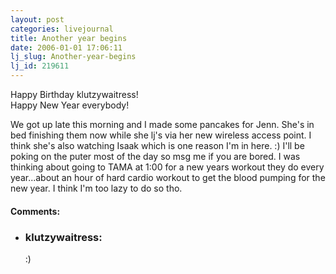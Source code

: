```yaml
---
layout: post
categories: livejournal
title: Another year begins
date: 2006-01-01 17:06:11
lj_slug: Another-year-begins
lj_id: 219611
---
```

Happy Birthday klutzywaitress!  
Happy New Year everybody!  



We got up late this morning and I made some pancakes for Jenn. She's in bed finishing them now while she lj's via her new wireless access point. I think she's also watching Isaak which is one reason I'm in here. :) I'll be poking on the puter most of the day so msg me if you are bored. I was thinking about going to TAMA at 1:00 for a new years workout they do every year...about an hour of hard cardio workout to get the blood pumping for the new year. I think I'm too lazy to do so tho.


<div id="comments"><h4>Comments:</h4><div class="lj-comments"><ul>
<li><h3>klutzywaitress: </h3>
<a id="comment-586"></a>
<p>:)</p>
</li>
</ul></div></div>

